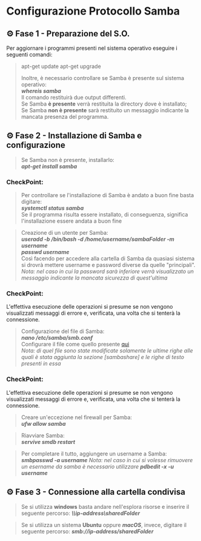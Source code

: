 # Configurazione Protocollo Samba


## :gear: Fase 1 - Preparazione del S.O.
Per aggiornare i programmi presenti nel sistema operativo eseguire i seguenti comandi: <br>
>
>apt-get update
>apt-get upgrade
> 
> Inoltre, è necessario controllare se Samba è presente sul sistema operativo: <br>
 ***whereis samba*** <br>
 Il comando restituirà due output differenti. <br>
 Se Samba **è presente** verrà restituita la directory dove è installato; <br>
 Se Samba **non è presente** sarà restituito un messaggio indicante la mancata presenza del programma. <br>
 
 
## :gear: Fase 2 - Installazione di Samba e configurazione

> Se Samba non è presente, installarlo: <br>
***apt-get install samba*** <br>
### CheckPoint:
> Per controllare se l'installazione di Samba è andato a buon fine basta digitare: <br>
***systemctl status samba*** <br>
Se il programma risulta essere installato, di conseguenza, significa l'installazione essere andata a buon fine <br>

> Creazione di un utente per Samba: <br>
***useradd -b /bin/bash -d /home/username/sambaFolder -m username*** <br>
***passwd username*** <br>
Così facendo per accedere alla cartella di Samba da quasiasi sistema si drovrà mettere username e password diverse da quelle "principali". <br>
_Nota: nel caso in cui la password sarà inferiore verrà visualizzato un messaggio indicante la mancata sicurezza di quest'ultima_ <br>
### CheckPoint:
L'effettiva esecuzione delle operazioni si presume se non vengono visualizzati messaggi di errore e, verificata, una volta che si tenterà la connessione. <br>

> Configurazione del file di Samba: <br>
***nano /etc/samba/smb.conf*** <br>
Configurare il file come quello presente [qui](/SMB/Files/smb.conf) <br>
_Nota: di quel file sono state modificate solamente le ultime righe alle quali è stata aggiunta la sezione [sambashare] e le righe di testo presenti in essa_
### CheckPoint:
L'effettiva esecuzione delle operazioni si presume se non vengono visualizzati messaggi di errore e, verificata, una volta che si tenterà la connessione. <br>		

> Creare un'eccezione nel firewall per Samba: <br>
***ufw allow samba*** <br>

> Riavviare Samba: <br>
***servive smdb restart*** <br>

> Per completare il tutto, aggiungere un username a Samba:
***smbpasswd -a username***
_Nota: nel caso in cui si volesse rimuovere un esername da samba è necessario utilizzare ***pdbedit -x -u username***_


## :gear: Fase 3 - Connessione alla cartella condivisa
> Se si utilizza **windows** basta andare nell'esplora risorse e inserire il seguente percorso: ***\\\ip-address\sharedFolder***

> Se si utilizza un sistema **Ubuntu** oppure ***macOS***, invece, digitare il seguente percorso: ***smb://ip-address/sharedFolder***
